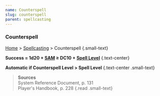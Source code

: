 ```yaml
---
name: Counterspell
slug: counterspell
parent: spellcasting
---
```

### Counterspell
[Home](dm-operations-center) > [Spellcasting](spellcasting) > Counterspell {.small-text}

**Success = 1d20 + [SAM](spellcasting-ability) ≥ DC10 + [Spell Level](spell-levels-and-slots)** {.text-center}

**Automatic if Counterspell Level > Spell Level** {.text-center .small-text}

> **Sources** <br/>
> System Reference Document, p. 131<br/>
> Player's Handbook, p. 228
{.read .small-text}
